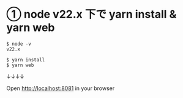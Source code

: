 # ① node v22.x 下で yarn install & yarn web

```
$ node -v
v22.x

$ yarn install
$ yarn web
```

↓↓↓↓<br>

Open <a href="http://localhost:8081" target="_blank">http://localhost:8081</a> in your browser<br>
<br>

